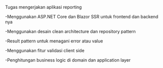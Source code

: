 Tugas mengerjakan aplikasi reporting

-Menggunakan ASP.NET Core dan Blazor SSR untuk frontend dan backend nya


-Menggunakan desain clean architecture dan repository pattern


-Result pattern untuk menagani error atau value


-Menggunakan fitur validasi client side 


-Penghitungan business logic di domain dan application layer
